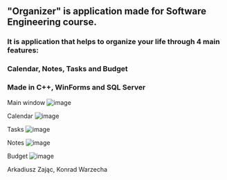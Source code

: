 ## "Organizer" is application made for Software Engineering course.

### It is application that helps to organize your life through 4 main features:
### Calendar, Notes, Tasks and Budget

### Made in C++, WinForms and SQL Server

Main window
![image](https://github.com/aizzy1337/Organizer/assets/31189382/cdffa6f1-fef8-4278-8ee3-fda425e800c1)

Calendar
![image](https://github.com/aizzy1337/Organizer/assets/31189382/42e7a3f5-94a1-4a0f-a85f-65f0db988e8d)

Tasks
![image](https://github.com/aizzy1337/Organizer/assets/31189382/82172672-a71e-4140-b010-940afdfe9423)

Notes
![image](https://github.com/aizzy1337/Organizer/assets/31189382/ec887cc2-ed4a-4816-927f-33400da49a82)

Budget
![image](https://github.com/aizzy1337/Organizer/assets/31189382/53551c18-22cc-4e27-b2bc-e29685f3eafb)

Arkadiusz Zając, Konrad Warzecha
